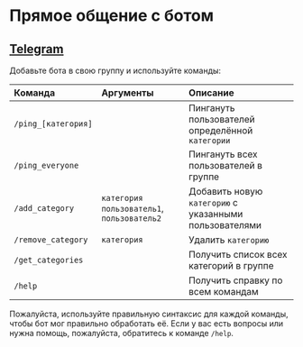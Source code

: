 # Прямое общение с ботом

## [Telegram](https://t.me/Maks28925_bot)

Добавьте бота в свою группу и используйте команды:

| Команда             | Аргументы                  | Описание                                                   |
|:--------------------|:---------------------------|:-----------------------------------------------------------|
| `/ping_[категория]` |                            | Пингануть пользователей определённой `категории`            |
| `/ping_everyone`    |                            | Пингануть всех пользователей в группе                      |
| `/add_category`     | `категория` `пользователь1`, `пользователь2` | Добавить новую `категорию` с указанными пользователями |
| `/remove_category`  | `категория`                | Удалить `категорию`                                      |
| `/get_categories`   |                            | Получить список всех категорий в группе                   |
| `/help`             |                            | Получить справку по всем командам                          |

Пожалуйста, используйте правильную синтаксис для каждой команды, чтобы бот мог правильно обработать её. Если у вас есть вопросы или нужна помощь, пожалуйста, обратитесь к команде `/help`.
